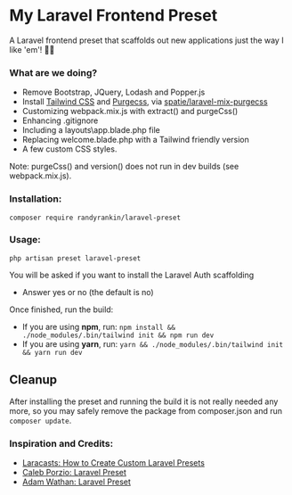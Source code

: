 # My Laravel Frontend Preset

A Laravel frontend preset that scaffolds out new applications just the way I like 'em'! 👌🏻

### What are we doing?
- Remove Bootstrap, JQuery, Lodash and Popper.js
- Install [Tailwind CSS](https://tailwindcss.com) and [Purgecss](https://www.purgecss.com/), via [spatie/laravel-mix-purgecss](https://github.com/spatie/laravel-mix-purgecss)
- Customizing webpack.mix.js with extract() and purgeCss()
- Enhancing .gitignore
- Including a layouts\app.blade.php file
- Replacing welcome.blade.php with a Tailwind friendly version
- A few custom CSS styles. 

Note: purgeCss() and version() does not run in dev builds (see webpack.mix.js).

### Installation:
`composer require randyrankin/laravel-preset`

### Usage:
`php artisan preset laravel-preset`

You will be asked if you want to install the Laravel Auth scaffolding
- Answer yes or no (the default is no)

Once finished, run the build:

- If you are using **npm**, run: `npm install && ./node_modules/.bin/tailwind init && npm run dev`
- If you are using **yarn**, run: `yarn && ./node_modules/.bin/tailwind init && yarn run dev`

## Cleanup
After installing the preset and running the build it is not really needed any more, so you may safely remove the package from composer.json and run `composer update`.

### Inspiration and Credits:
- [Laracasts: How to Create Custom Laravel Presets](https://laracasts.com/series/how-to-create-custom-presets)
- [Caleb Porzio: Laravel Preset](https://github.com/calebporzio/laravel-frontend-preset)
- [Adam Wathan: Laravel Preset](https://github.com/adamwathan/laravel-preset)

